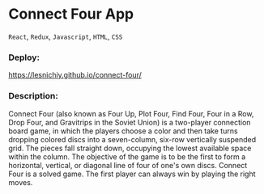 # Connect Four App

`React`, `Redux`, `Javascript`, `HTML`, `CSS`

### Deploy:
https://lesnichiy.github.io/connect-four/

### Description:
Connect Four (also known as Four Up, Plot Four, Find Four, Four in a Row, Drop Four, and Gravitrips in the Soviet Union)
is a two-player connection board game, in which the players choose a color and then take turns dropping colored discs
into a seven-column, six-row vertically suspended grid. The pieces fall straight down, occupying the lowest available
space within the column. The objective of the game is to be the first to form a horizontal, vertical, or diagonal line
of four of one's own discs. Connect Four is a solved game. The first player can always win by playing the right moves.